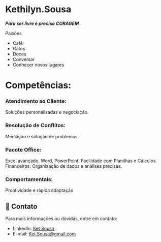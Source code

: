 # Kethilyn.Sousa   

***Para ser livre é preciso CORAGEM***

Paixões
- Café
 - Gatos
 - Doces
 - Conversar
 - Conhecer novos lugares


# Competências: #

### Atendimento ao Cliente:
Soluções personalizadas e negociação.
### Resolução de Conflitos:
Mediação e solução de problemas.
### Pacote Office: 
Excel avançado, Word, PowerPoint.
Facilidade com Planilhas e Cálculos Financeiros:
Organização de dados e análises
precisas.

### Comportamentais: 
Proatividade e rápida adaptação

## 📧 Contato

Para mais informações ou dúvidas, entre em contato:

- LinkedIn: [Ket Sousa](http://linkedin.com/in/kethilyn-sousa-306b0371 )
- E-mail: Ket.Sousa@gmail.com
